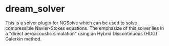 # dream_solver

This is a solver plugin for NGSolve which can be used to solve
compressible Navier-Stokes equations. The emphasize of this solver
lies in a "direct aeroacoustic simulation" using an Hybrid
Discontinuous (HDG) Galerkin method.






